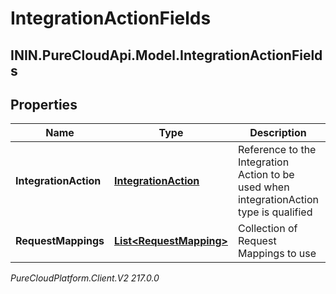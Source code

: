 # IntegrationActionFields

## ININ.PureCloudApi.Model.IntegrationActionFields

## Properties

|Name | Type | Description | Notes|
|------------ | ------------- | ------------- | -------------|
| **IntegrationAction** | [**IntegrationAction**](IntegrationAction) | Reference to the Integration Action to be used when integrationAction type is qualified | [optional] |
| **RequestMappings** | [**List&lt;RequestMapping&gt;**](RequestMapping) | Collection of Request Mappings to use | [optional] |



_PureCloudPlatform.Client.V2 217.0.0_
